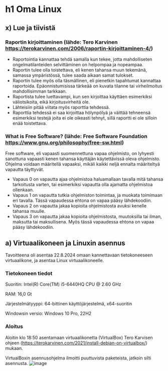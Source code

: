 
# h1 Oma Linux

## x)  Lue ja tiivistä

### Raportin kirjoittaminen (lähde: Tero Karvinen https://terokarvinen.com/2006/raportin-kirjoittaminen-4/)

- Raportointia kannattaa tehdä samalla kun tekee, jotta mahdolliseten ongelmatilanteiden selvittäminen on helpompaa ja nopeampaa.
- Raportin tulee olla toistettava, eli kenen tahansa muun tekemänä, samassa ympäristössä, tulee saada aikaan samat tulokset.
- Raportin tulee myös olla täsmällinen, eli pienetkin tapahtumat kannattaa raportoida. Epäonnistumisissa tärkeää on kuvata tilanne tai virheilmoitus mahdollisimman tarkkaan.
- Raportista tulee luettavampi, kun sen kirjoittaa käyttäen esimerkiksi väliotsikoita, eikä kirjoitusvirheitä ole.
- Lähteisiin pitää viitata myös raporttia tehdessä.
- Raporttia tehdessä ei saa kirjoittaa hölynpölyä ja väittää tehneensä esimerkiksi testejä joita ei ole oikeasti tehnyt, sillä raportti ei ole silloin enää toistettava.

### What is Free Software? (lähde: Free Software Foundation https://www.gnu.org/philosophy/free-sw.html)

Free software, eli vapaasti suomennettuna vapaa ohjelmisto, on lyhyesti sanottuna vapaasti kenen tahansa käyttäjän käytettävissä oleva ohjelmisto. Ohjelma voidaan määritellä vapaaksi, mikäli kaikki neljä ennalta määriteltyä vapautta täyttyvät.
- Vapaus 0 on vapautta ajaa ohjelmistoa haluamallaan tavalla mitä tahansa tarkoitusta varten, tai esimerkiksi vapautta olla ajamatta ohjelmistoa ollenkaan.
- Vapaus 1 on vapautta tutkia ohjelmiston toimintaa, ja muokata toimimaan eri tavalla. Tässä vapaudessa ehtona on vapaa pääsy lähdekoodiin.
- Vapaus 2 on vapautta jakaa kopioita ohjelmistosta avuksi kenelle tahansa muulle. 
- Vapaus 3 on vapautta jakaa kopioita ohjelmistosta, muutoksilla tai ilman, maksutta tai maksullisena. Myös tässä vapaudessa ehtona on vapaa pääsy lähdekoodiin.

## a) Virtuaalikoneen ja Linuxin asennus

Tavoitteena oli asentaa 22.8.2024 omaan kannettavaan tietokoneeseen virtuaalikone, ja asentaa Linux virtuaalikoneelle. 

### Tietokoneen tiedot

Suoritin: Intel(R) Core(TM) i5-6440HQ CPU @ 2.60 GHz

RAM: 16,0 Gt

Järjestelmätyyppi: 64-bittinen käyttöjärjestelmä, x64-suoritin

Windowsin versio: Windows 10 Pro, 22H2

### Aloitus

Aloitin klo 18:50 asentamaan virtuaalikonetta (VirtualBox) Tero Karvisen ohjeen (https://terokarvinen.com/2021/install-debian-on-virtualbox/) mukaan.

VirtualBoxin asennusohjelma ilmoitti puuttuvista paketeista, jatkoin silti asennusta.
![image](https://github.com/user-attachments/assets/d941d409-1cda-4994-8b96-5efec264de7e)



















